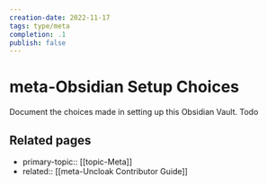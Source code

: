 ```yaml
---
creation-date: 2022-11-17
tags: type/meta
completion: .1
publish: false
---
```

# meta-Obsidian Setup Choices
Document the choices made in setting up this Obsidian Vault. Todo

## Related pages
- primary-topic:: [[topic-Meta]]
- related:: [[meta-Uncloak Contributor Guide]]